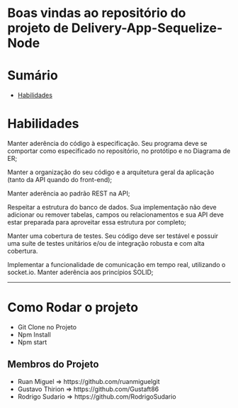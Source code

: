 

# Boas vindas ao repositório do projeto de Delivery-App-Sequelize-Node


# Sumário

- [Habilidades](#habilidades)
 

# Habilidades

Manter aderência do código à especificação. Seu programa deve se comportar como especificado no repositório, no protótipo e no Diagrama de ER;

Manter a organização do seu código e a arquitetura geral da aplicação (tanto da API quando do front-end);

Manter aderência ao padrão REST na API;

Respeitar a estrutura do banco de dados. Sua implementação não deve adicionar ou remover tabelas, campos ou relacionamentos e sua API deve estar preparada para aproveitar essa estrutura por completo;

Manter uma cobertura de testes. Seu código deve ser testável e possuir uma suíte de testes unitários e/ou de integração robusta e com alta cobertura.

Implementar a funcionalidade de comunicação em tempo real, utilizando o socket.io.
Manter aderência aos princípios SOLID;


---
<h1> Como Rodar o projeto</h1>
<ul>
  <li> Git Clone no Projeto</li>
  <li> Npm Install</li>
  <li> Npm start</li>
 </ul>

<h2>Membros do Projeto</h2>
<ul>
  <li>Ruan Miguel => https://github.com/ruanmiguelgit</li>
  <li> Gustavo Thirion => https://github.com/Gustaft86</li>
  <li> Rodrigo Sudario => https://github.com/RodrigoSudario</li>
</ul>



  
